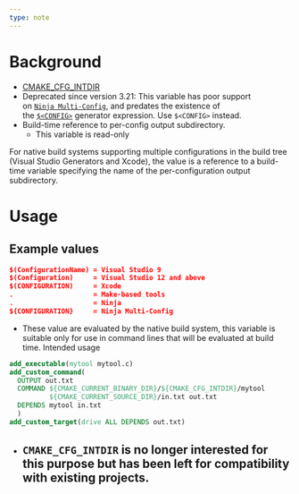 ```yaml
---
type: note
---
```

# Background
- [CMAKE_CFG_INTDIR](https://cmake.org/cmake/help/latest/variable/CMAKE_CFG_INTDIR.html#variable:CMAKE_CFG_INTDIR)
- Deprecated since version 3.21: This variable has poor support on [`Ninja Multi-Config`](https://cmake.org/cmake/help/latest/generator/Ninja%20Multi-Config.html#generator:Ninja%20Multi-Config "Ninja Multi-Config"), and predates the existence of the [`$<CONFIG>`](https://cmake.org/cmake/help/latest/manual/cmake-generator-expressions.7.html#genex:CONFIG "CONFIG") generator expression. Use `$<CONFIG>` instead.
- Build-time reference to per-config output subdirectory. 
	- This variable is read-only

For native build systems supporting multiple configurations in the build tree (Visual Studio Generators and Xcode), the value is a reference to a build-time variable specifying the name of the per-configuration output subdirectory. 

# Usage
## Example values
```cmake
$(ConfigurationName) = Visual Studio 9
$(Configuration)     = Visual Studio 12 and above
$(CONFIGURATION)     = Xcode
.                    = Make-based tools
.                    = Ninja
${CONFIGURATION}     = Ninja Multi-Config
```
- These value are evaluated by the native build system, this variable is suitable only for use in command lines that will be evaluated at build time. 
Intended usage
```cmake
add_executable(mytool mytool.c)
add_custom_command(
  OUTPUT out.txt
  COMMAND ${CMAKE_CURRENT_BINARY_DIR}/${CMAKE_CFG_INTDIR}/mytool
          ${CMAKE_CURRENT_SOURCE_DIR}/in.txt out.txt
  DEPENDS mytool in.txt
  )
add_custom_target(drive ALL DEPENDS out.txt)
```
- `CMAKE_CFG_INTDIR` is no longer interested for this purpose but has been left for compatibility with existing projects. 
	- 